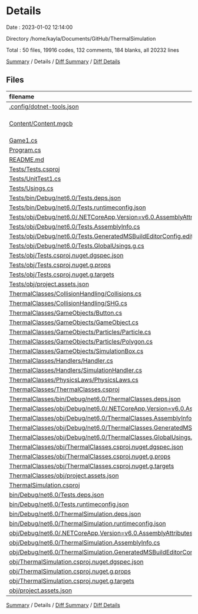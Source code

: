 # Details

Date : 2023-01-02 12:14:00

Directory /home/kayla/Documents/GitHub/ThermalSimulation

Total : 50 files,  19916 codes, 132 comments, 184 blanks, all 20232 lines

[Summary](results.md) / Details / [Diff Summary](diff.md) / [Diff Details](diff-details.md)

## Files
| filename | language | code | comment | blank | total |
| :--- | :--- | ---: | ---: | ---: | ---: |
| [.config/dotnet-tools.json](/.config/dotnet-tools.json) | JSON | 36 | 0 | 0 | 36 |
| [Content/Content.mgcb](/Content/Content.mgcb) | MonoGame Content Builder | 61 | 9 | 13 | 83 |
| [Game1.cs](/Game1.cs) | C# | 96 | 11 | 22 | 129 |
| [Program.cs](/Program.cs) | C# | 2 | 0 | 2 | 4 |
| [README.md](/README.md) | Markdown | 2 | 0 | 2 | 4 |
| [Tests/Tests.csproj](/Tests/Tests.csproj) | XML | 21 | 0 | 5 | 26 |
| [Tests/UnitTest1.cs](/Tests/UnitTest1.cs) | C# | 12 | 0 | 2 | 14 |
| [Tests/Usings.cs](/Tests/Usings.cs) | C# | 0 | 0 | 1 | 1 |
| [Tests/bin/Debug/net6.0/Tests.deps.json](/Tests/bin/Debug/net6.0/Tests.deps.json) | JSON | 1,825 | 0 | 0 | 1,825 |
| [Tests/bin/Debug/net6.0/Tests.runtimeconfig.json](/Tests/bin/Debug/net6.0/Tests.runtimeconfig.json) | JSON | 9 | 0 | 0 | 9 |
| [Tests/obj/Debug/net6.0/.NETCoreApp,Version=v6.0.AssemblyAttributes.cs](/Tests/obj/Debug/net6.0/.NETCoreApp,Version=v6.0.AssemblyAttributes.cs) | C# | 2 | 1 | 1 | 4 |
| [Tests/obj/Debug/net6.0/Tests.AssemblyInfo.cs](/Tests/obj/Debug/net6.0/Tests.AssemblyInfo.cs) | C# | 9 | 9 | 5 | 23 |
| [Tests/obj/Debug/net6.0/Tests.GeneratedMSBuildEditorConfig.editorconfig](/Tests/obj/Debug/net6.0/Tests.GeneratedMSBuildEditorConfig.editorconfig) | Properties | 10 | 0 | 1 | 11 |
| [Tests/obj/Debug/net6.0/Tests.GlobalUsings.g.cs](/Tests/obj/Debug/net6.0/Tests.GlobalUsings.g.cs) | C# | 7 | 1 | 1 | 9 |
| [Tests/obj/Tests.csproj.nuget.dgspec.json](/Tests/obj/Tests.csproj.nuget.dgspec.json) | JSON | 150 | 0 | 0 | 150 |
| [Tests/obj/Tests.csproj.nuget.g.props](/Tests/obj/Tests.csproj.nuget.g.props) | XML | 26 | 0 | 0 | 26 |
| [Tests/obj/Tests.csproj.nuget.g.targets](/Tests/obj/Tests.csproj.nuget.g.targets) | XML | 9 | 0 | 0 | 9 |
| [Tests/obj/project.assets.json](/Tests/obj/project.assets.json) | JSON | 6,301 | 0 | 0 | 6,301 |
| [ThermalClasses/CollisionHandling/Collisions.cs](/ThermalClasses/CollisionHandling/Collisions.cs) | C# | 73 | 27 | 10 | 110 |
| [ThermalClasses/CollisionHandling/SHG.cs](/ThermalClasses/CollisionHandling/SHG.cs) | C# | 93 | 12 | 12 | 117 |
| [ThermalClasses/GameObjects/Button.cs](/ThermalClasses/GameObjects/Button.cs) | C# | 69 | 2 | 14 | 85 |
| [ThermalClasses/GameObjects/GameObject.cs](/ThermalClasses/GameObjects/GameObject.cs) | C# | 81 | 4 | 12 | 97 |
| [ThermalClasses/GameObjects/Particles/Particle.cs](/ThermalClasses/GameObjects/Particles/Particle.cs) | C# | 44 | 5 | 7 | 56 |
| [ThermalClasses/GameObjects/Particles/Polygon.cs](/ThermalClasses/GameObjects/Particles/Polygon.cs) | C# | 85 | 8 | 11 | 104 |
| [ThermalClasses/GameObjects/SimulationBox.cs](/ThermalClasses/GameObjects/SimulationBox.cs) | C# | 51 | 4 | 6 | 61 |
| [ThermalClasses/Handlers/Handler.cs](/ThermalClasses/Handlers/Handler.cs) | C# | 22 | 0 | 3 | 25 |
| [ThermalClasses/Handlers/SimulationHandler.cs](/ThermalClasses/Handlers/SimulationHandler.cs) | C# | 240 | 18 | 35 | 293 |
| [ThermalClasses/PhysicsLaws/PhysicsLaws.cs](/ThermalClasses/PhysicsLaws/PhysicsLaws.cs) | C# | 9 | 0 | 2 | 11 |
| [ThermalClasses/ThermalClasses.csproj](/ThermalClasses/ThermalClasses.csproj) | XML | 11 | 0 | 2 | 13 |
| [ThermalClasses/bin/Debug/net6.0/ThermalClasses.deps.json](/ThermalClasses/bin/Debug/net6.0/ThermalClasses.deps.json) | JSON | 92 | 0 | 0 | 92 |
| [ThermalClasses/obj/Debug/net6.0/.NETCoreApp,Version=v6.0.AssemblyAttributes.cs](/ThermalClasses/obj/Debug/net6.0/.NETCoreApp,Version=v6.0.AssemblyAttributes.cs) | C# | 3 | 1 | 1 | 5 |
| [ThermalClasses/obj/Debug/net6.0/ThermalClasses.AssemblyInfo.cs](/ThermalClasses/obj/Debug/net6.0/ThermalClasses.AssemblyInfo.cs) | C# | 2 | 9 | 5 | 16 |
| [ThermalClasses/obj/Debug/net6.0/ThermalClasses.GeneratedMSBuildEditorConfig.editorconfig](/ThermalClasses/obj/Debug/net6.0/ThermalClasses.GeneratedMSBuildEditorConfig.editorconfig) | Properties | 10 | 0 | 1 | 11 |
| [ThermalClasses/obj/Debug/net6.0/ThermalClasses.GlobalUsings.g.cs](/ThermalClasses/obj/Debug/net6.0/ThermalClasses.GlobalUsings.g.cs) | C# | 7 | 1 | 1 | 9 |
| [ThermalClasses/obj/ThermalClasses.csproj.nuget.dgspec.json](/ThermalClasses/obj/ThermalClasses.csproj.nuget.dgspec.json) | JSON | 71 | 0 | 0 | 71 |
| [ThermalClasses/obj/ThermalClasses.csproj.nuget.g.props](/ThermalClasses/obj/ThermalClasses.csproj.nuget.g.props) | XML | 18 | 0 | 0 | 18 |
| [ThermalClasses/obj/ThermalClasses.csproj.nuget.g.targets](/ThermalClasses/obj/ThermalClasses.csproj.nuget.g.targets) | XML | 7 | 0 | 0 | 7 |
| [ThermalClasses/obj/project.assets.json](/ThermalClasses/obj/project.assets.json) | JSON | 170 | 0 | 0 | 170 |
| [ThermalSimulation.csproj](/ThermalSimulation.csproj) | XML | 33 | 0 | 0 | 33 |
| [bin/Debug/net6.0/Tests.deps.json](/bin/Debug/net6.0/Tests.deps.json) | JSON | 1,825 | 0 | 0 | 1,825 |
| [bin/Debug/net6.0/Tests.runtimeconfig.json](/bin/Debug/net6.0/Tests.runtimeconfig.json) | JSON | 9 | 0 | 0 | 9 |
| [bin/Debug/net6.0/ThermalSimulation.deps.json](/bin/Debug/net6.0/ThermalSimulation.deps.json) | JSON | 1,823 | 0 | 0 | 1,823 |
| [bin/Debug/net6.0/ThermalSimulation.runtimeconfig.json](/bin/Debug/net6.0/ThermalSimulation.runtimeconfig.json) | JSON | 13 | 0 | 0 | 13 |
| [obj/Debug/net6.0/.NETCoreApp,Version=v6.0.AssemblyAttributes.cs](/obj/Debug/net6.0/.NETCoreApp,Version=v6.0.AssemblyAttributes.cs) | C# | 2 | 1 | 1 | 4 |
| [obj/Debug/net6.0/ThermalSimulation.AssemblyInfo.cs](/obj/Debug/net6.0/ThermalSimulation.AssemblyInfo.cs) | C# | 2 | 9 | 5 | 16 |
| [obj/Debug/net6.0/ThermalSimulation.GeneratedMSBuildEditorConfig.editorconfig](/obj/Debug/net6.0/ThermalSimulation.GeneratedMSBuildEditorConfig.editorconfig) | Properties | 10 | 0 | 1 | 11 |
| [obj/ThermalSimulation.csproj.nuget.dgspec.json](/obj/ThermalSimulation.csproj.nuget.dgspec.json) | JSON | 220 | 0 | 0 | 220 |
| [obj/ThermalSimulation.csproj.nuget.g.props](/obj/ThermalSimulation.csproj.nuget.g.props) | XML | 22 | 0 | 0 | 22 |
| [obj/ThermalSimulation.csproj.nuget.g.targets](/obj/ThermalSimulation.csproj.nuget.g.targets) | XML | 7 | 0 | 0 | 7 |
| [obj/project.assets.json](/obj/project.assets.json) | JSON | 6,214 | 0 | 0 | 6,214 |

[Summary](results.md) / Details / [Diff Summary](diff.md) / [Diff Details](diff-details.md)